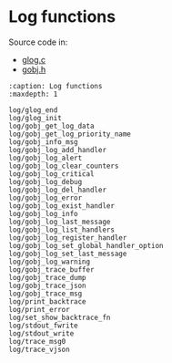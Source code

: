 # Log functions

Source code in:
- [glog.c](https://github.com/artgins/yunetas/blob/main/kernel/c/gobj-c/src/glog.c)
- [gobj.h](https://github.com/artgins/yunetas/blob/main/kernel/c/gobj-c/src/gobj.h)

```{toctree}
:caption: Log functions
:maxdepth: 1

log/glog_end
log/glog_init
log/gobj_get_log_data
log/gobj_get_log_priority_name
log/gobj_info_msg
log/gobj_log_add_handler
log/gobj_log_alert
log/gobj_log_clear_counters
log/gobj_log_critical
log/gobj_log_debug
log/gobj_log_del_handler
log/gobj_log_error
log/gobj_log_exist_handler
log/gobj_log_info
log/gobj_log_last_message
log/gobj_log_list_handlers
log/gobj_log_register_handler
log/gobj_log_set_global_handler_option
log/gobj_log_set_last_message
log/gobj_log_warning
log/gobj_trace_buffer
log/gobj_trace_dump
log/gobj_trace_json
log/gobj_trace_msg
log/print_backtrace
log/print_error
log/set_show_backtrace_fn
log/stdout_fwrite
log/stdout_write
log/trace_msg0
log/trace_vjson

```
